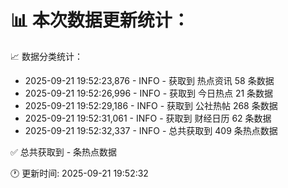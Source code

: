 📊 本次数据更新统计：
==========================

📈 数据分类统计：
- 2025-09-21 19:52:23,876 - INFO - 获取到 热点资讯 58 条数据
- 2025-09-21 19:52:26,996 - INFO - 获取到 今日热点 21 条数据
- 2025-09-21 19:52:29,186 - INFO - 获取到 公社热帖 268 条数据
- 2025-09-21 19:52:31,061 - INFO - 获取到 财经日历 62 条数据
- 2025-09-21 19:52:32,337 - INFO - 总共获取到 409 条热点数据

✅ 总共获取到 - 条热点数据

🕐 更新时间: 2025-09-21 19:52:32
